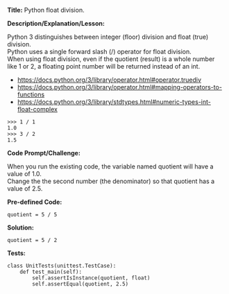 __Title:__  Python float division.

__Description/Explanation/Lesson:__

Python 3 distinguishes between integer (floor) division and float (true) division.  
Python uses a single forward slash (/) operator for float division.  
When using float division, even if the quotient (result) is a whole number like 1 or 2, a floating point number will be returned instead of an int.  
- https://docs.python.org/3/library/operator.html#operator.truediv
- https://docs.python.org/3/library/operator.html#mapping-operators-to-functions
- https://docs.python.org/3/library/stdtypes.html#numeric-types-int-float-complex
```
>>> 1 / 1
1.0
>>> 3 / 2
1.5
```

__Code Prompt/Challenge:__

When you run the existing code, the variable named quotient will have a value of 1.0.  
Change the the second number (the denominator) so that quotient has a value of 2.5.

__Pre-defined Code:__
```
quotient = 5 / 5
```

__Solution:__
```
quotient = 5 / 2
```

__Tests:__
```
class UnitTests(unittest.TestCase):
    def test_main(self):
        self.assertIsInstance(quotient, float)
        self.assertEqual(quotient, 2.5)
```

